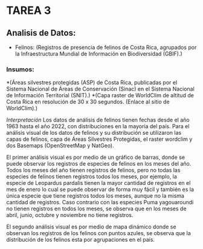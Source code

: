 # TAREA 3
## Analisis de Datos:
* Felinos: (Registros de presencia de felinos de Costa Rica, agrupados por la Infraestructura Mundial de Información en Biodiversidad (GBIF).)

### Insumos:
*(Áreas silvestres protegidas (ASP) de Costa Rica, publicadas por el Sistema Nacional de Áreas de Conservación (Sinac) en el Sistema Nacional de Información Territorial (SNIT).)
*(Capa raster de WorldClim de altitud de Costa Rica en resolución de 30 x 30 segundos. (Enlace al sitio de WorldClim).)

*Interpretación*
Los datos de análisis de felinos tienen fechas desde el año 1963 hasta el año 2022, con distribuciones en la mayoría del país.  Para el análisis visual de los datos de felinos y su distribución se utilizaron las capas de felinos, capa de Áreas Silvestres Protegidas, el raster wordclim y dos Basemaps (OpenStreetMap y NatGeo).

El primer análisis visual es por medio de un gráfico de barras, donde se puede observar los registros de especies de felinos en los meses del año.  Todos los meses del año tienen registros de felinos, pero no todas las especies de felinos tienen registros todos los meses, por ejemplo, la especie de Leopardus pardalis tienen la mayor cantidad de registros en el mes de enero lo cual se puede observar de forma muy fácil y también es la única especie que tiene registros todos los meses, aunque no la misma cantidad de registros.  Caso contrario con las especies Puma yagouaroundi no tienen registros en todos los meses, se observa que en los meses de abril, junio, octubre y noviembre no tiene registros. 

El segundo análisis visual es por medio de mapa dinámico donde se observan los registros de los felinos con puntos azules, se observa que la distribución de los felinos esta por agrupaciones en el país.  



